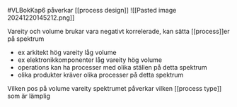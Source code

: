 #VLBokKap6
påverkar [[process design]]
![[Pasted image 20241220145212.png]]

Vareity och volume brukar vara negativt korrelerade, kan sätta [[process]]er på spektrum
- ex arkitekt hög vareity låg volume
- ex elektronikkomponenter låg vareity hög volume
- operations kan ha processer med olika ställen på detta spektrum
- olika produkter kräver olika processer på detta spektrum

Vilken pos på volume vareity spektrumet påverkar vilken [[process type]] som är lämplig 




